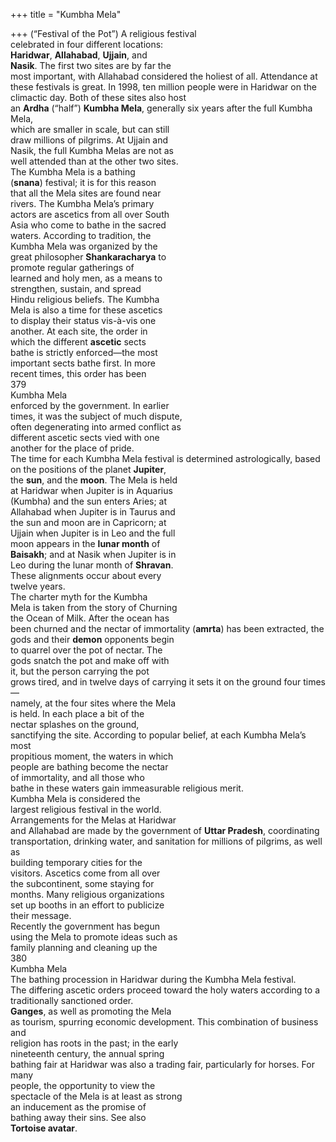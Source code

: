 +++
title = "Kumbha Mela"

+++
(“Festival of the Pot”) A religious festival  
celebrated in four different locations:  
**Haridwar**, **Allahabad**, **Ujjain**, and  
**Nasik**. The first two sites are by far the  
most important, with Allahabad considered the holiest of all. Attendance at  
these festivals is great. In 1998, ten million people were in Haridwar on the climactic day. Both of these sites also host  
an **Ardha** (“half”) **Kumbha Mela**, generally six years after the full Kumbha Mela,  
which are smaller in scale, but can still  
draw millions of pilgrims. At Ujjain and  
Nasik, the full Kumbha Melas are not as  
well attended than at the other two sites.  
The Kumbha Mela is a bathing  
(**snana**) festival; it is for this reason  
that all the Mela sites are found near  
rivers. The Kumbha Mela’s primary  
actors are ascetics from all over South  
Asia who come to bathe in the sacred  
waters. According to tradition, the  
Kumbha Mela was organized by the  
great philosopher **Shankaracharya** to  
promote regular gatherings of  
learned and holy men, as a means to  
strengthen, sustain, and spread  
Hindu religious beliefs. The Kumbha  
Mela is also a time for these ascetics  
to display their status vis-à-vis one  
another. At each site, the order in  
which the different **ascetic** sects  
bathe is strictly enforced—the most  
important sects bathe first. In more  
recent times, this order has been  
379  
Kumbha Mela  
enforced by the government. In earlier  
times, it was the subject of much dispute,  
often degenerating into armed conflict as  
different ascetic sects vied with one  
another for the place of pride.  
The time for each Kumbha Mela festival is determined astrologically, based  
on the positions of the planet **Jupiter**,  
the **sun**, and the **moon**. The Mela is held  
at Haridwar when Jupiter is in Aquarius  
(Kumbha) and the sun enters Aries; at  
Allahabad when Jupiter is in Taurus and  
the sun and moon are in Capricorn; at  
Ujjain when Jupiter is in Leo and the full  
moon appears in the **lunar month** of  
**Baisakh**; and at Nasik when Jupiter is in  
Leo during the lunar month of **Shravan**.  
These alignments occur about every  
twelve years.  
The charter myth for the Kumbha  
Mela is taken from the story of Churning  
the Ocean of Milk. After the ocean has  
been churned and the nectar of immortality (**amrta**) has been extracted, the  
gods and their **demon** opponents begin  
to quarrel over the pot of nectar. The  
gods snatch the pot and make off with  
it, but the person carrying the pot  
grows tired, and in twelve days of carrying it sets it on the ground four times—  
namely, at the four sites where the Mela  
is held. In each place a bit of the  
nectar splashes on the ground,  
sanctifying the site. According to popular belief, at each Kumbha Mela’s most  
propitious moment, the waters in which  
people are bathing become the nectar  
of immortality, and all those who  
bathe in these waters gain immeasurable religious merit.  
Kumbha Mela is considered the  
largest religious festival in the world.  
Arrangements for the Melas at Haridwar  
and Allahabad are made by the government of **Uttar Pradesh**, coordinating  
transportation, drinking water, and sanitation for millions of pilgrims, as well as  
building temporary cities for the  
visitors. Ascetics come from all over  
the subcontinent, some staying for  
months. Many religious organizations  
set up booths in an effort to publicize  
their message.  
Recently the government has begun  
using the Mela to promote ideas such as  
family planning and cleaning up the  
380  
Kumbha Mela  
The bathing procession in Haridwar during the Kumbha Mela festival.  
The differing ascetic orders proceed toward the holy waters according to a traditionally sanctioned order.  
**Ganges**, as well as promoting the Mela  
as tourism, spurring economic development. This combination of business and  
religion has roots in the past; in the early  
nineteenth century, the annual spring  
bathing fair at Haridwar was also a trading fair, particularly for horses. For many  
people, the opportunity to view the  
spectacle of the Mela is at least as strong  
an inducement as the promise of  
bathing away their sins. See also  
**Tortoise avatar**.